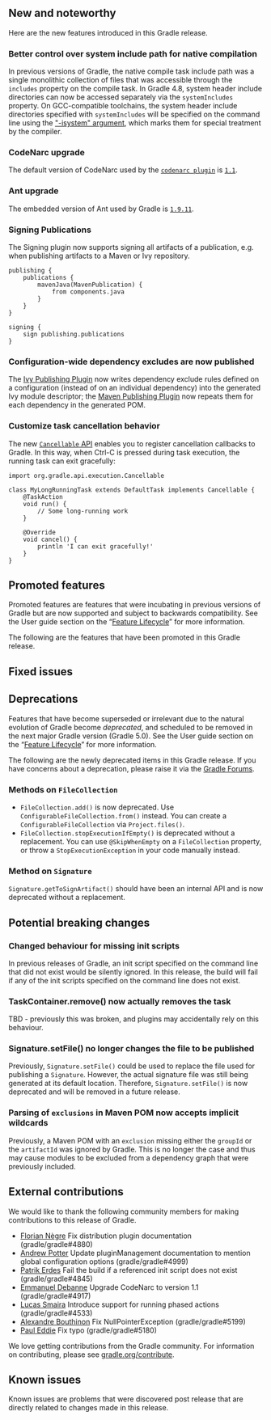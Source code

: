 ## New and noteworthy

Here are the new features introduced in this Gradle release.

<!--
IMPORTANT: if this is a patch release, ensure that a prominent link is included in the foreword to all releases of the same minor stream.
Add-->

### Better control over system include path for native compilation

In previous versions of Gradle, the native compile task include path was a single monolithic collection of files that was accessible through the `includes` property on the compile task.
In Gradle 4.8, system header include directories can now be accessed separately via the `systemIncludes` property. 
On GCC-compatible toolchains, the system header include directories specified with `systemIncludes` will be specified on the command line using the ["-isystem" argument](https://gcc.gnu.org/onlinedocs/gcc/Directory-Options.html), which marks them for special treatment by the compiler.   

### CodeNarc upgrade

The default version of CodeNarc used by the [`codenarc plugin`](userguide/codenarc_plugin.html) is [`1.1`](https://github.com/CodeNarc/CodeNarc/blob/master/CHANGELOG.md#version-11-jan-2018).

### Ant upgrade

The embedded version of Ant used by Gradle is [`1.9.11`](https://archive.apache.org/dist/ant/RELEASE-NOTES-1.9.11.html).

### Signing Publications

The Signing plugin now supports signing all artifacts of a publication, e.g. when publishing artifacts to a Maven or Ivy repository.

    publishing {
        publications {
            mavenJava(MavenPublication) {
                from components.java
            }
        }
    }

    signing {
        sign publishing.publications
    }

### Configuration-wide dependency excludes are now published

The [Ivy Publishing Plugin](userguide/publishing_ivy.html) now writes dependency exclude rules defined on a configuration (instead of on an individual dependency) into the generated Ivy module descriptor; the [Maven Publishing Plugin](userguide/publishing_maven.html) now repeats them for each dependency in the generated POM.

### Customize task cancellation behavior

The new [`Cancellable` API](userguide/more_about_tasks.html#sec:task_cancellation) enables you to register cancellation callbacks to Gradle. 
In this way, when Ctrl-C is pressed during task execution, the running task can exit gracefully:

    import org.gradle.api.execution.Cancellable

    class MyLongRunningTask extends DefaultTask implements Cancellable {
        @TaskAction
        void run() {
            // Some long-running work
        }
        
        @Override
        void cancel() {
            println 'I can exit gracefully!'
        }
    }

## Promoted features

Promoted features are features that were incubating in previous versions of Gradle but are now supported and subject to backwards compatibility.
See the User guide section on the “[Feature Lifecycle](userguide/feature_lifecycle.html)” for more information.

The following are the features that have been promoted in this Gradle release.

## Fixed issues

## Deprecations

Features that have become superseded or irrelevant due to the natural evolution of Gradle become *deprecated*, and scheduled to be removed
in the next major Gradle version (Gradle 5.0). See the User guide section on the “[Feature Lifecycle](userguide/feature_lifecycle.html)” for more information.

The following are the newly deprecated items in this Gradle release. If you have concerns about a deprecation, please raise it via the [Gradle Forums](https://discuss.gradle.org).

<!--
### Example deprecation
-->

### Methods on `FileCollection`

- `FileCollection.add()` is now deprecated. Use `ConfigurableFileCollection.from()` instead. You can create a `ConfigurableFileCollection` via `Project.files()`.
- `FileCollection.stopExecutionIfEmpty()` is deprecated without a replacement. You can use `@SkipWhenEmpty` on a `FileCollection` property, or throw a `StopExecutionException` in your code manually instead.

### Method on `Signature`

`Signature.getToSignArtifact()` should have been an internal API and is now deprecated without a replacement.

## Potential breaking changes

### Changed behaviour for missing init scripts

In previous releases of Gradle, an init script specified on the command line that did not exist would be silently ignored. In this release, the build will fail if any of the init scripts specified on the command line does not exist.

<!--
### Example breaking change
-->

### TaskContainer.remove() now actually removes the task

TBD - previously this was broken, and plugins may accidentally rely on this behaviour.

### Signature.setFile() no longer changes the file to be published

Previously, `Signature.setFile()` could be used to replace the file used for publishing a `Signature`. However, the actual signature file was still being generated at its default location. Therefore, `Signature.setFile()` is now deprecated and will be removed in a future release.

### Parsing of `exclusions` in Maven POM now accepts implicit wildcards

Previously, a Maven POM with an `exclusion` missing either the `groupId` or the `artifactId` was ignored by Gradle.
This is no longer the case and thus may cause modules to be excluded from a dependency graph that were previously included.

## External contributions

We would like to thank the following community members for making contributions to this release of Gradle.

- [Florian Nègre](https://github.com/fnegre) Fix distribution plugin documentation (gradle/gradle#4880)
- [Andrew Potter](https://github.com/apottere) Update pluginManagement documentation to mention global configuration options (gradle/gradle#4999)
- [Patrik Erdes](https://github.com/patrikerdes) Fail the build if a referenced init script does not exist (gradle/gradle#4845)
- [Emmanuel Debanne](https://github.com/debanne) Upgrade CodeNarc to version 1.1 (gradle/gradle#4917)
- [Lucas Smaira](https://github.com/lsmaira) Introduce support for running phased actions (gradle/gradle#4533)
- [Alexandre Bouthinon](https://github.com/alexandrebouthinon) Fix NullPointerException (gradle/gradle#5199)
- [Paul Eddie](https://github.com/paul-eeoc) Fix typo (gradle/gradle#5180)
<!--
 - [Some person](https://github.com/some-person) - fixed some issue (gradle/gradle#1234)
-->

We love getting contributions from the Gradle community. For information on contributing, please see [gradle.org/contribute](https://gradle.org/contribute).

## Known issues

Known issues are problems that were discovered post release that are directly related to changes made in this release.
